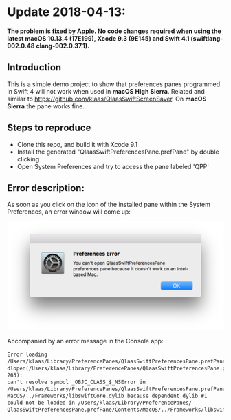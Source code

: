 # Update 2018-04-13:

**The problem is fixed by Apple. No code changes required when using the latest macOS 10.13.4 (17E199), Xcode 9.3 (9E145) and Swift 4.1 (swiftlang-902.0.48 clang-902.0.37.1).**

## Introduction

This is a simple demo project to show that preferences panes programmed in Swift 4 will not work when used in **macOS High Sierra**. Related and similar to <https://github.com/klaas/QlaasSwiftScreenSaver>. On **macOS Sierra** the pane works fine.


## Steps to reproduce

* Clone this repo, and build it with Xcode 9.1
* Install the generated "QlaasSwiftPreferencesPane.prefPane" by double clicking
* Open System Preferences and try to access the pane labeled 'QPP'


## Error description:

As soon as you click on the icon of the installed pane within the System Preferences, an error window will come up:

![error screen shot](ErrorScreenShot.png)

Accompanied by an error message in the Console app:

	Error loading /Users/klaas/Library/PreferencePanes/QlaasSwiftPreferencesPane.prefPane/Contents/MacOS/QlaasSwiftPreferencesPane:
	dlopen(/Users/klaas/Library/PreferencePanes/QlaasSwiftPreferencesPane.prefPane/Contents/MacOS/QlaasSwiftPreferencesPane, 265):
	can't resolve symbol _OBJC_CLASS_$_NSError in /Users/klaas/Library/PreferencePanes/QlaasSwiftPreferencesPane.prefPane/Contents/
	MacOS/../Frameworks/libswiftCore.dylib because dependent dylib #1 could not be loaded in /Users/klaas/Library/PreferencePanes/
	QlaasSwiftPreferencesPane.prefPane/Contents/MacOS/../Frameworks/libswiftCore.dylib



